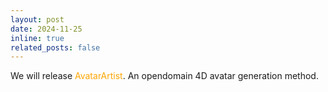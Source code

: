 ```yaml
---
layout: post
date: 2024-11-25  
inline: true
related_posts: false
---
```

We will release <span style="color: orange;">AvatarArtist</span>. An opendomain 4D avatar generation method.
 